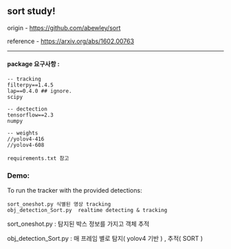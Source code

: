 

## sort study!

origin - https://github.com/abewley/sort

reference - https://arxiv.org/abs/1602.00763

-----
#### package 요구사항 :

```
-- tracking
filterpy==1.4.5
lap==0.4.0 ## ignore.
scipy

-- dectection
tensorflow==2.3
numpy

-- weights
//yolov4-416
//yolov4-608

requirements.txt 참고
```

### Demo:
To run the tracker with the provided detections:
```
sort_oneshot.py 식별된 영상 tracking
obj_detection_Sort.py  realtime detecting & tracking
```

sort_oneshot.py : 탐지된 박스 정보를 가지고 객체 추적

obj_detection_Sort.py : 매 프레임 별로 탐지( yolov4 기반 ) , 추적( SORT )
